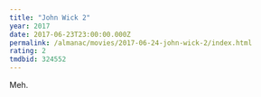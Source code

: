 ```yaml
---
title: "John Wick 2"
year: 2017
date: 2017-06-23T23:00:00.000Z
permalink: /almanac/movies/2017-06-24-john-wick-2/index.html
rating: 2
tmdbid: 324552
---
```


Meh.